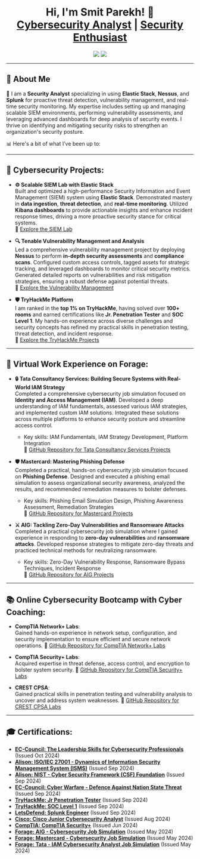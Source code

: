 <h1 align="center">Hi, I'm Smit Parekh! 👋<br/>
<a href="https://github.com/3BlackDot3">Cybersecurity Analyst</a> | 
<a href="https://www.linkedin.com/in/smit-parekh-b1a54022a/">Security Enthusiast</a></h1>

<p align="center">
  <a href="https://www.linkedin.com/in/smit-parekh-b1a54022a/"><img src="https://img.shields.io/badge/LinkedIn-Connect-blue?style=flat-square&logo=linkedin"></a>
  <a href="https://github.com/3BlackDot3"><img src="https://img.shields.io/badge/GitHub-Follow-black?style=flat-square&logo=github"></a>
</p>

---

<h2>🚀 About Me</h2>

🎯 I am a **Security Analyst** specializing in using **Elastic Stack**, **Nessus**, and **Splunk** for proactive threat detection, vulnerability management, and real-time security monitoring. My expertise includes setting up and managing scalable SIEM environments, performing vulnerability assessments, and leveraging advanced dashboards for deep analysis of security events. I thrive on identifying and mitigating security risks to strengthen an organization's security posture.

📊 Here's a bit of what I’ve been up to:

---

<h2>🔐 Cybersecurity Projects:</h2>

- <b>⚙️ Scalable SIEM Lab with Elastic Stack</b><br/>
  Built and optimized a high-performance Security Information and Event Management (SIEM) system using **Elastic Stack**. Demonstrated mastery in **data ingestion**, **threat detection**, and **real-time monitoring**. Utilized **Kibana dashboards** to provide actionable insights and enhance incident response times, driving a more proactive security stance for critical systems.  
  📂 [Explore the SIEM Lab](https://github.com/3BlackDot3/Projects/blob/main/README.md)

- <b>🔍 Tenable Vulnerability Management and Analysis</b><br/>
  Led a comprehensive vulnerability management project by deploying **Nessus** to perform **in-depth security assessments** and **compliance scans**. Configured custom access controls, tagged assets for strategic tracking, and leveraged dashboards to monitor critical security metrics. Generated detailed reports on vulnerabilities and risk mitigation strategies, ensuring a robust defense against potential threats.  
  📂 [Explore the Vulnerability Management](https://github.com/3BlackDot3/Projects/blob/main/Nessus)

- <b>🛡 TryHackMe Platform</b><br/>
  I am ranked in the **top 1% on TryHackMe**, having solved over **100+ rooms** and earned certifications like **Jr. Penetration Tester** and **SOC Level 1**. My hands-on experience across diverse challenges and security concepts has refined my practical skills in penetration testing, threat detection, and incident response.  
  📂 [Explore the TryHackMe Projects](https://github.com/3BlackDot3/Projects/blob/main/Tryhakme)

---

<h2>💼 Virtual Work Experience on Forage:</h2>

- <b>🔒 Tata Consultancy Services: Building Secure Systems with Real-World IAM Strategy</b><br/>
  Completed a comprehensive cybersecurity job simulation focused on **Identity and Access Management (IAM)**. Developed a deep understanding of IAM fundamentals, assessed various IAM strategies, and implemented custom IAM solutions. Integrated these solutions across multiple platforms to enhance security posture and streamline access control.
  - Key skills: IAM Fundamentals, IAM Strategy Development, Platform Integration  
  📂 [GitHub Repository for Tata Consultancy Services Projects](https://github.com/3BlackDot3/Work/blob/main/TATA.md)

- <b>🛡 Mastercard: Mastering Phishing Defense</b><br/>
  Completed a practical, hands-on cybersecurity job simulation focused on **Phishing Defense**. Designed and executed a phishing email simulation to assess organizational security awareness, analyzed the results, and recommended remediation measures to bolster defenses.
  - Key skills: Phishing Email Simulation Design, Phishing Awareness Assessment, Remediation Strategies  
  📂 [GitHub Repository for Mastercard Projects](https://github.com/3BlackDot3/Work/blob/main/Mastercard)

- <b>⚔️ AIG: Tackling Zero-Day Vulnerabilities and Ransomware Attacks</b><br/>
  Completed a practical cybersecurity job simulation where I gained experience in responding to **zero-day vulnerabilities** and **ransomware attacks**. Developed response strategies to mitigate zero-day threats and practiced technical methods for neutralizing ransomware.
  - Key skills: Zero-Day Vulnerability Response, Ransomware Bypass Techniques, Incident Response  
  📂 [GitHub Repository for AIG Projects](https://github.com/3BlackDot3/AIG-Ransomware-Simulation)

---

<h2>📚 Online Cybersecurity Bootcamp with Cyber Coaching:</h2>

- **CompTIA Network+ Labs**:  
  Gained hands-on experience in network setup, configuration, and security implementation to ensure efficient and secure network operations.
  📂 [GitHub Repository for CompTIA Network+ Labs](https://github.com/3BlackDot3/NetworkPlus-Labs)

- **CompTIA Security+ Labs**:  
  Acquired expertise in threat defense, access control, and encryption to bolster system security.
  📂 [GitHub Repository for CompTIA Security+ Labs](https://github.com/3BlackDot3/SecurityPlus-Labs)

- **CREST CPSA**:  
  Gained practical skills in penetration testing and vulnerability analysis to uncover and address system weaknesses.
  📂 [GitHub Repository for CREST CPSA Labs](https://github.com/3BlackDot3/CREST-CPSA-Labs)

---

<h2>🎓 Certifications:</h2>

- **[EC-Council: The Leadership Skills for Cybersecurity Professionals](https://codered.eccouncil.org/certificate/d856df39-2598-44cc-b5c7-20e471e58ae2?logged=true)** (Issued Oct 2024)
- **[Alison: ISO/IEC 27001 - Dynamics of Information Security Management System (ISMS)](https://alison.com/certification/check/fea23b3d20)** (Issued Sep 2024)
- **[Alison: NIST - Cyber Security Framework (CSF) Foundation](https://alison.com/certification/check/80919a5972)** (Issued Sep 2024)
- **[EC-Council: Cyber Warfare - Defence Against Nation State Threat](https://codered.eccouncil.org/certificate/dacb17f0-1a9b-4991-98a5-97e54f4d3e3d?logged=true)** (Issued Sep 2024)
- **[TryHackMe: Jr Penetration Tester](https://tryhackme-certificates.s3-eu-west-1.amazonaws.com/THM-FWCF5RVKSM.png)** (Issued Sep 2024)
- **[TryHackMe: SOC Level 1](https://tryhackme-certificates.s3-eu-west-1.amazonaws.com/THM-YGUSRS5EK2.png)** (Issued Sep 2024)
- **[LetsDefend: Splunk Engineer](https://app.letsdefend.io/my-rewards/detail/384dcd5d5acf4037892c157701832c3e)** (Issued Sep 2024)
- **[Cisco: Cisco Junior Cybersecurity Analyst](https://www.credly.com/badges/20ac22d9-4e35-4e05-b35a-4fd922856c5e)** (Issued Aug 2024)
- **[CompTIA: CompTIA Security+](https://www.credly.com/badges/dbf9e96d-8213-4a03-8ce6-9dd2625f82b0)** (Issued Jun 2024)
- **[Forage: AIG - Cybersecurity Job Simulation](https://forage-uploads-prod.s3.amazonaws.com/completion-certificates/AIG/2ZFnEGEDKTQMtEv9C_AIG_wRLi4mQ5mzzcxk2j4_1716770846342_completion_certificate.pdf)** (Issued May 2024)
- **[Forage: Mastercard - Cybersecurity Job Simulation](https://forage-uploads-prod.s3.amazonaws.com/completion-certificates/mastercard/vcKAB5yYAgvemepGQ_Mastercard_wRLi4mQ5mzzcxk2j4_1716757421946_completion_certificate.pdf)** (Issued May 2024)
- **[Forage: Tata - IAM Cybersecurity Analyst Job Simulation](https://forage-uploads-prod.s3.amazonaws.com/completion-certificates/Tata/gmf3ypEXBj2wvfQWC_Tata%20Group_wRLi4mQ5mzzcxk2j4_1716769054007_completion_certificate.pdf)** (Issued May 2024)
